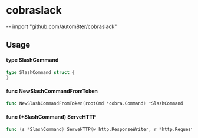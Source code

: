 # cobraslack
--
    import "github.com/autom8ter/cobraslack"


## Usage

#### type SlashCommand

```go
type SlashCommand struct {
}
```


#### func  NewSlashCommandFromToken

```go
func NewSlashCommandFromToken(rootCmd *cobra.Command) *SlashCommand
```

#### func (*SlashCommand) ServeHTTP

```go
func (s *SlashCommand) ServeHTTP(w http.ResponseWriter, r *http.Request)
```
